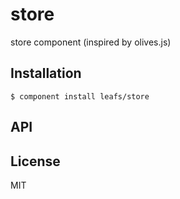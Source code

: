 # store

  store component (inspired by olives.js)

## Installation

    $ component install leafs/store

## API

   

## License

  MIT
